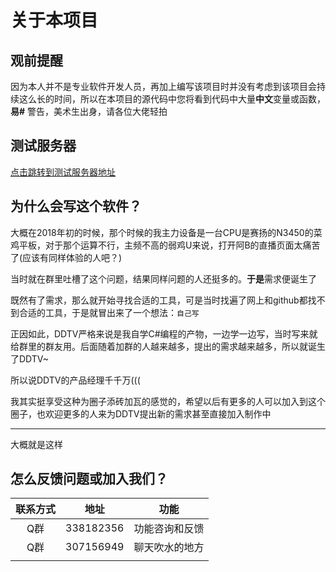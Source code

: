 # 关于本项目
## 观前提醒
因为本人并不是专业软件开发人员，再加上编写该项目时并没有考虑到该项目会持续这么长的时间，所以在本项目的源代码中您将看到代码中大量**中文**变量或函数，**易#** 警告，美术生出身，请各位大佬轻拍

## 测试服务器
[点击跳转到测试服务器地址](https://test.ddtv.pro:11419)

## 为什么会写这个软件？  
大概在2018年初的时候，那个时候的我主力设备是一台CPU是赛扬的N3450的菜鸡平板，对于那个运算不行，主频不高的弱鸡U来说，打开阿B的直播页面太痛苦了(应该有同样体验的人吧？)  
  
当时就在群里吐槽了这个问题，结果同样问题的人还挺多的。**于是**需求便诞生了   
  
既然有了需求，那么就开始寻找合适的工具，可是当时找遍了网上和github都找不到合适的工具，于是就冒出来了一个想法：`自己写`
   
正因如此，DDTV严格来说是我自学C#编程的产物，一边学一边写，当时写来就给群里的群友用。后面随着加群的人越来越多，提出的需求越来越多，所以就诞生了DDTV~
  
所以说DDTV的产品经理千千万(((  
  
我其实挺享受这种为圈子添砖加瓦的感觉的，希望以后有更多的人可以加入到这个圈子，也欢迎更多的人来为DDTV提出新的需求甚至直接加入制作中

---

大概就是这样

## 怎么反馈问题或加入我们？
|联系方式|地址|功能|
|:--:|:--:|:--:|
|Q群|338182356|功能咨询和反馈|
|Q群|307156949|聊天吹水的地方|
||||